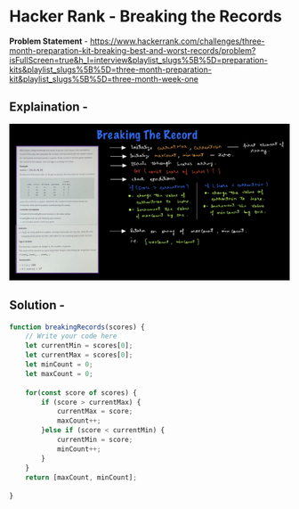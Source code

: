 # Hacker Rank - Breaking the Records

**Problem Statement** - https://www.hackerrank.com/challenges/three-month-preparation-kit-breaking-best-and-worst-records/problem?isFullScreen=true&h_l=interview&playlist_slugs%5B%5D=preparation-kits&playlist_slugs%5B%5D=three-month-preparation-kit&playlist_slugs%5B%5D=three-month-week-one

## Explaination - 
![HR-Breaking-The-Record-JS-Solution](images/04-hr-breaking-the-record-solved.png)

## Solution -
```js
function breakingRecords(scores) {
    // Write your code here
    let currentMin = scores[0];
    let currentMax = scores[0];
    let minCount = 0;
    let maxCount = 0;
    
    for(const score of scores) {
        if (score > currentMax) {
            currentMax = score;
            maxCount++;
        }else if (score < currentMin) {
            currentMin = score;
            minCount++;
        }
    }
    return [maxCount, minCount];

}
```